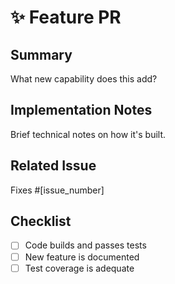 # ✨ Feature PR

## Summary

What new capability does this add?

## Implementation Notes

Brief technical notes on how it's built.

## Related Issue

Fixes #[issue_number]

## Checklist

- [ ] Code builds and passes tests
- [ ] New feature is documented
- [ ] Test coverage is adequate
